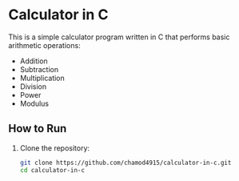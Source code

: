 # Calculator in C

This is a simple calculator program written in C that performs basic arithmetic operations:
- Addition
- Subtraction
- Multiplication
- Division
- Power
- Modulus

## How to Run
1. Clone the repository:
   ```bash
   git clone https://github.com/chamod4915/calculator-in-c.git
   cd calculator-in-c
